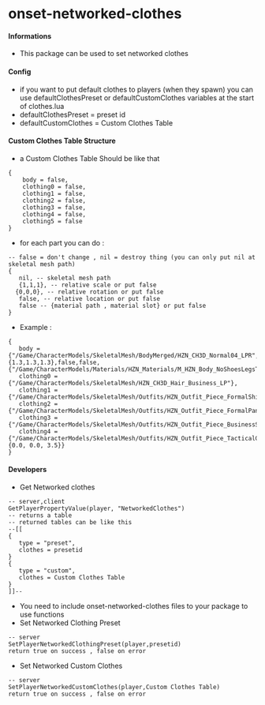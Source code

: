 # onset-networked-clothes

#### Informations
* This package can be used to set networked clothes

#### Config
* if you want to put default clothes to players (when they spawn) you can use defaultClothesPreset or defaultCustomClothes variables at the start of clothes.lua
* defaultClothesPreset = preset id
* defaultCustomClothes = Custom Clothes Table

#### Custom Clothes Table Structure
* a Custom Clothes Table Should be like that
```
{
    body = false,
    clothing0 = false,
    clothing1 = false,
    clothing2 = false,
    clothing3 = false,
    clothing4 = false,
    clothing5 = false
}
```
* for each part you can do :
```
-- false = don't change , nil = destroy thing (you can only put nil at skeletal mesh path)
{
   nil, -- skeletal mesh path
   {1,1,1}, -- relative scale or put false
  {0,0,0}, -- relative rotation or put false 
   false, -- relative location or put false
   false -- {material path , material slot} or put false
} 
```
* Example :
```
{
   body = {"/Game/CharacterModels/SkeletalMesh/BodyMerged/HZN_CH3D_Normal04_LPR",{1.3,1.3,1.3},false,false,{"/Game/CharacterModels/Materials/HZN_Materials/M_HZN_Body_NoShoesLegsTorso",0}},
   clothing0 = {"/Game/CharacterModels/SkeletalMesh/HZN_CH3D_Hair_Business_LP"},
   clothing1 = {"/Game/CharacterModels/SkeletalMesh/Outfits/HZN_Outfit_Piece_FormalShirt_LPR"},
   clothing2 = {"/Game/CharacterModels/SkeletalMesh/Outfits/HZN_Outfit_Piece_FormalPants_LPR"},
   clothing3 = {"/Game/CharacterModels/SkeletalMesh/Outfits/HZN_Outfit_Piece_BusinessShoes_LPR"},
   clothing4 = {"/Game/CharacterModels/SkeletalMesh/Outfits/HZN_Outfit_Piece_TacticalGlasses_LPR",false,false,{0.0, 0.0, 3.5}}
}
```
#### Developers
* Get Networked clothes
```
-- server,client
GetPlayerPropertyValue(player, "NetworkedClothes")
-- returns a table
-- returned tables can be like this
--[[
{
   type = "preset",
   clothes = presetid
}
{
   type = "custom",
   clothes = Custom Clothes Table
}
]]--
```
* You need to include onset-networked-clothes files to your package to use functions
* Set Networked Clothing Preset
```
-- server
SetPlayerNetworkedClothingPreset(player,presetid)
return true on success , false on error
```
* Set Networked Custom Clothes
```
-- server
SetPlayerNetworkedCustomClothes(player,Custom Clothes Table)
return true on success , false on error
```
